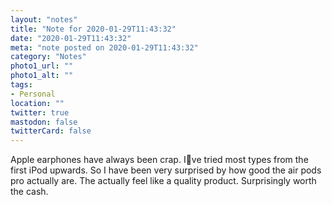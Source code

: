 ```yaml
---
layout: "notes"
title: "Note for 2020-01-29T11:43:32"
date: "2020-01-29T11:43:32"
meta: "note posted on 2020-01-29T11:43:32"
category: "Notes"
photo1_url: ""
photo1_alt: ""
tags:
- Personal
location: ""
twitter: true
mastodon: false
twitterCard: false
---
```

Apple earphones have always been crap. Ive tried most types from the first iPod upwards. So I have been very surprised by how good the air pods pro actually are. The actually feel like a quality product. Surprisingly worth the cash.
